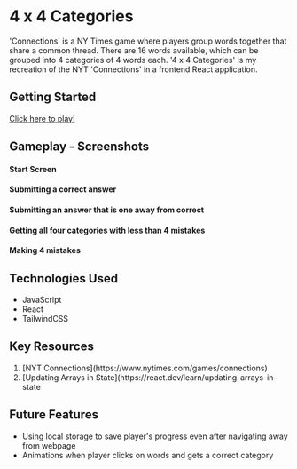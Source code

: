 # 4 x 4 Categories

'Connections' is a NY Times game where players group words together that share a common thread. There are 16 words available, which can be grouped into 4 categories of 4 words each. '4 x 4 Categories' is my recreation of the NYT 'Connections' in a frontend React application. 

## Getting Started

[Click here to play!](link)

## Gameplay - Screenshots

#### Start Screen

#### Submitting a correct answer

#### Submitting an answer that is one away from correct

#### Getting all four categories with less than 4 mistakes

#### Making 4 mistakes

## Technologies Used
<ul>
  <li>JavaScript</li>
  <li>React</li>
  <li>TailwindCSS</li>
</ul>

## Key Resources
<ol>
  <li>[NYT Connections](https://www.nytimes.com/games/connections)</li>
  <li>[Updating Arrays in State](https://react.dev/learn/updating-arrays-in-state</li>
</ol>

## Future Features
<ul>
  <li>Using local storage to save player's progress even after navigating away from webpage</li>
  <li>Animations when player clicks on words and gets a correct category</li>
</ul>


